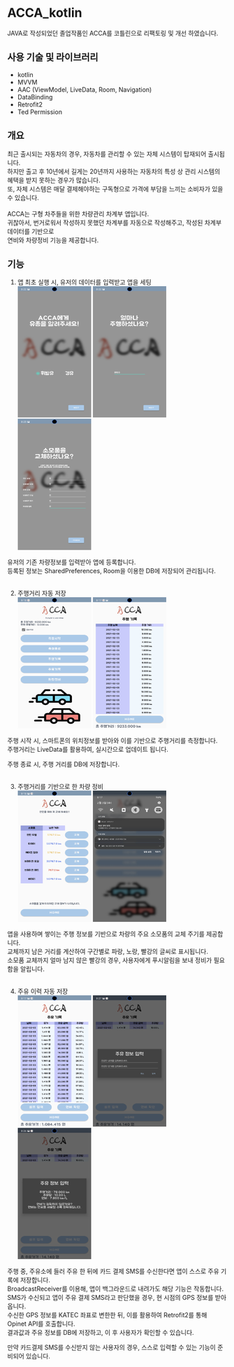 ACCA_kotlin
===========
JAVA로 작성되었던 졸업작품인 ACCA를 코틀린으로 리팩토링 및 개선 하였습니다.   



사용 기술 및 라이브러리
---------
+ kotlin
+ MVVM
+ AAC (ViewModel, LiveData, Room, Navigation)
+ DataBinding
+ Retrofit2
+ Ted Permission


개요
----
최근 출시되는 자동차의 경우, 자동차를 관리할 수 있는 자체 시스템이 탑재되어 출시됩니다.   
하지만 출고 후 10년에서 길게는 20년까지 사용하는 자동차의 특성 상 관리 시스템의 혜택을 받지 못하는 경우가 많습니다.   
또, 자체 시스템은 매달 결제해야하는 구독형으로 가격에 부담을 느끼는 소비자가 있을 수 있습니다.<br/>     
ACCA는 구형 차주들을 위한 차량관리 차계부 앱입니다.   
귀찮아서, 번거로워서 작성하지 못했던 차계부를 자동으로 작성해주고, 작성된 차계부 데이터를 기반으로   
연비와 차량정비 기능을 제공합니다.



기능
----
1. 앱 최초 실행 시, 유저의 데이터를 입력받고 앱을 세팅   
<img src="./screenshot/초기세팅1.jpg" width="168px" height="300px"></img>
<img src="./screenshot/초기세팅2.jpg" width="168px" height="300px"></img>
<img src="./screenshot/초기세팅3.jpg" width="168px" height="300px"></img><br/>

유저의 기존 차량정보를 입력받아 앱에 등록합니다.   
등록된 정보는 SharedPreferences, Room을 이용한 DB에 저장되어 관리됩니다.   <br/><br/>


2. 주행거리 자동 저장   
<img src="./screenshot/메인화면.jpg" width="168px" height="300px"></img>
<img src="./screenshot/주행기록.jpg" width="168px" height="300px"></img><br/>

주행 시작 시, 스마트폰의 위치정보를 받아와 이를 기반으로 주행거리를 측정합니다.   
주행거리는 LiveData를 활용하여, 실시간으로 업데이트 됩니다.   

주행 종료 시, 주행 거리를 DB에 저장합니다.   <br/><br/>

3. 주행거리를 기반으로 한 차량 정비   
<img src="./screenshot/차량정비.jpg" width="168px" height="300px"></img>
<img src="./screenshot/푸시알림.jpg" width="168px" height="300px"></img><br/>

앱을 사용하며 쌓이는 주행 정보를 기반으로 차량의 주요 소모품의 교체 주기를 제공합니다.   
교체까지 남은 거리를 계산하여 구간별로 파랑, 노랑, 빨강의 글씨로 표시됩니다.   
소모품 교체까지 얼마 남지 않은 빨강의 경우, 사용자에게 푸시알림을 보내 정비가 필요함을 알립니다.   <br/><br/>

4. 주유 이력 자동 저장   
<img src="./screenshot/주유기록.jpg" width="168px" height="300px"></img>
<img src="./screenshot/주유기록셀프.jpg" width="168px" height="300px"></img>
<img src="./screenshot/연비측정.jpg" width="168px" height="300px"></img><br/>

주행 중, 주유소에 들러 주유 한 뒤에 카드 결제 SMS를 수신한다면 앱이 스스로 주유 기록에 저장합니다.   
BroadcastReceiver를 이용해, 앱이 백그라운드로 내려가도 해당 기능은 작동합니다.
SMS가 수신되고 앱이 주유 결제 SMS라고 판단했을 경우, 현 시점의 GPS 정보를 받아옵니다.  
수신한 GPS 정보를 KATEC 좌표로 변한한 뒤, 이를 활용하여 Retrofit2를 통해 Opinet API를 호출합니다.   
결과값과 주유 정보를 DB에 저장하고, 이 후 사용자가 확인할 수 있습니다. <br/>

만약 카드결제 SMS를 수신받지 않는 사용자의 경우, 스스로 입력할 수 있는 기능이 준비되어 있습니다.<br/>
